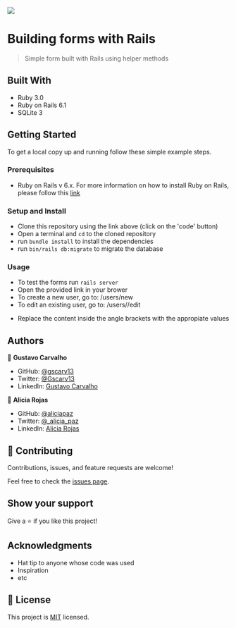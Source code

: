 ![](https://img.shields.io/badge/Microverse-blueviolet)

# Building forms with Rails

> Simple form built with Rails using helper methods

## Built With

- Ruby 3.0
- Ruby on Rails 6.1
- SQLite 3


## Getting Started

To get a local copy up and running follow these simple example steps.

### Prerequisites

- Ruby on Rails v 6.x. For more information on how to install Ruby on Rails, please follow this [link](https://guides.rubyonrails.org/getting_started.html)

### Setup and Install

- Clone this repository using the link above (click on the 'code' button)
- Open a terminal and `cd` to the cloned repository
- run `bundle install` to install the dependencies
- run `bin/rails db:migrate` to migrate the database

### Usage

- To test the forms run `rails server`
- Open the provided link in your brower
- To create a new user, go to: <yourlocalhost>/users/new
- To edit an existing user, go to: <yourlocalhost>/users/<id>/edit

* Replace the content inside the angle brackets with the appropiate values

## Authors

👤 **Gustavo Carvalho**

- GitHub: [@gscarv13](https://github.com/gscarv13)
- Twitter: [@Gscarv13](https://twitter.com/Gscarv13)
- LinkedIn: [Gustavo Carvalho](www.linkedin.com/in/gscarv13)

👤 **Alicia Rojas**

- GitHub: [@aliciapaz](https://github.com/aliciapaz)
- Twitter: [@_alicia_paz](https://twitter.com/_alicia_paz)
- LinkedIn: [Alicia Rojas](https://www.linkedin.com/in/aliciapazrojas/)

## 🤝 Contributing

Contributions, issues, and feature requests are welcome!

Feel free to check the [issues page](https://github.com/gscarv13/rails-form/issues).

## Show your support

Give a ⭐️ if you like this project!

## Acknowledgments

- Hat tip to anyone whose code was used
- Inspiration
- etc

## 📝 License

This project is [MIT](LICENSE) licensed.
